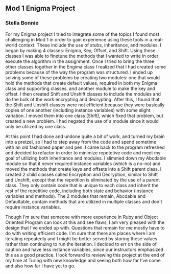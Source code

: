 ## Mod 1 Enigma Project 

### Stella Bonnie 

For my Enigma project I tried to integrate some of the topics I found most challenging in Mod 1 in order to gain experience using these tools in a real-world context. These include the use of stubs, inheritance, and modules. I began by making 4 classes: Enigma, Key, Offset, and Shift. Using these classes I was able to finetune the methods that I wanted to write in order execute the algorithm in the assignment. Once I tried to bring the three other classes together in the Engima class I realized that I had created some problems because of the way the program was structured. I ended up solving some of these problems by creating two modules: one that would hold the methods that create default values, required in both my Enigma class and supporting classes, and another module to make the key and offset. I then created Shift and Unshift classes to include the modules and do the bulk of the work encrypting and decrypting. After this, I found that the Shift and Unshift classes were not efficient because they were basically copies of one another (including instance variables) with some slight variation. I moved them into one class (Shift), which fixed that problem, but created a new problem. I had negated the use of a module since it would only be utilized by one class. 

At this point I had done and undone quite a bit of work, and turned my brain into a pretzel, so I had to step away from the code and spend sometime with an old fashioned paper and pen. I came back to the program refreshed and decided to refactor in order to minimize repetetive code and meet my goal of utilizing both inheritance and modules. I slimmed down my Abcdable module so that it never required instance variables (which is a no-no) and moved the methods that create keys and offsets into a Shift parent class. I created 2 child classes called Encryption and Decryption, similar to Shift and Unshift, except that the repetition is eliminated by the use of a parent class. They only contain code that is unique to each class and inherit the rest of the repetitive code, including both state and behavior (instance variables and methods). The 2 modules that remain, Abcdable and Defaultable, contain methods that are utilized in multiple classes and don't require instance variables. 

Though I'm sure that someone with more experience in Ruby and Object Oriented Program can look at this and see flaws, I am very pleased with the design that I've ended up with. Questions that remain for me mostly have to do with writing efficient code. I'm sure that there are places where I am iterating repeatedly and I might be better served by storing these values rather than continuing to run the iteration. I decided to err on the side of caution and have less instance variables, since our instructors emphasized this as a good practice. I look forward to reviewing this project at the end of my time at Turing with new knowledge and seeing both how far I've come and also how far I have yet to go. 
